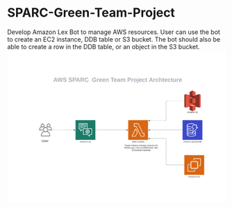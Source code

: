 # SPARC-Green-Team-Project
Develop Amazon Lex Bot to manage AWS resources. User  can use the bot to create an EC2 instance, DDB table or S3 bucket. The bot should also be able to create a row in the DDB table, or an object in the S3 bucket. 
![pics](https://github.com/guiheli1103/SPARC-Green-Team-Project/blob/main/AWS%20SPARC%20%20Green%20Team%20Project%20Archtecture.png)
